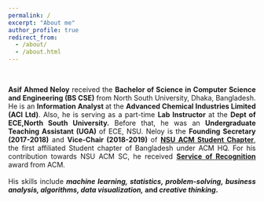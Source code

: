 ```yaml
---
permalink: /
excerpt: "About me"
author_profile: true
redirect_from: 
  - /about/
  - /about.html
---
```

<br />

<p style="text-align:justify;"> <strong>Asif Ahmed Neloy</strong> received the <strong>Bachelor of Science in Computer Science and Engineering (BS CSE)</strong> from North South University, Dhaka, Bangladesh. He is an <strong> Information Analyst </strong>at the <strong>Advanced Chemical Industries Limited (ACI Ltd)</strong>. Also, he is serving as a part-time <strong> Lab Instructor</strong> at the <strong>Dept of ECE,North South University.</strong> Before that, he was an <strong>Undergraduate Teaching Assistant (UGA) </strong> of ECE, NSU. Neloy is the <strong>Founding Secretary (2017-2018)</strong> and <strong>Vice-Chair (2018-2019)</strong> of <a href="http://ece.northsouth.edu/nsu-activities-and-services/acm-student-chapter/" target="_blank"><strong>NSU ACM Student Chapter</strong></a>, the first affiliated Student chapter of Bangladesh under ACM HQ. For his contribution towards NSU ACM SC, he received <a href="https://www.linkedin.com/in/aaneloy/detail/treasury/position:1181927846/?entityUrn=urn%3Ali%3Afsd_profileTreasuryMedia%3A(ACoAACACUDUBQrIIuTeRsUyZ5M5aVU0E2z-FznE%2C1552037451327)&section=position%3A1181927846&treasuryCount=1" target="_blank"><strong>Service of Recognition</strong></a> award from ACM.<br /> <br />His skills include <strong><i>machine learning, statistics, problem-solving, business analysis, algorithms, data visualization,</i> and <i>creative thinking</i>.</strong></p>
